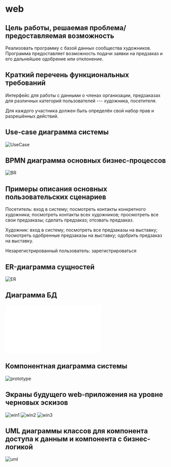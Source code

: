 # web


## Цель работы, решаемая проблема/предоставляемая возможность

Реализовать программу с базой данных сообщества художников. Программа предоставляет возможность подачи заявки на предзаказ и его дальнейшее одобрение или отклонение. 

## Краткий перечень функциональных требований

Интерфейс для работы с данными о членах организации, предзаказах для различных категорий пользователей --- художника, посетителя. 
 
 Для каждого участника должен быть определён свой набор прав и разрешённых действий.


## Use-case диаграмма системы

![UseCase](use_case.png)

## BPMN диаграмма основных бизнес-процессов

![BR](BuzRul1.png)

## Примеры описания основных пользовательских сценариев

Посетитель: вход в систему; посмотреть контакты конкретного художника; посмотреть контакты всех художников; просмотреть все свои предзаказы; сделать предзаказ; отозвать предзаказ.

Художник: вход в систему; посмотреть все предзаказы на выставку; посмотреть одобренные предзаказы на выставку; одобрить предзаказ на выставку.

Незарегистрированный пользователь: зарегистрироваться

## ER-диаграмма сущностей

![ER](ER_diagram.png)

## Диаграмма БД

![DB](ER_diagram.pdf)

## Компонентная диаграмма системы

![prototype](prototype.png) 

## Экраны будущего web-приложения на уровне черновых эскизов

![win1](win_1.png)
![win2](win_2.png)
![win3](win_3.png)

## UML диаграммы классов для компонента доступа к данным и компонента с бизнес-логикой

![uml](uml.png)
